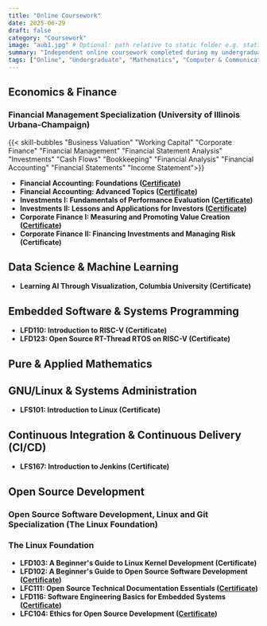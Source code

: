 ```yaml
---
title: "Online Coursework"
date: 2025-06-29
draft: false
category: "Coursework"
image: "aub1.jpg" # Optional: path relative to static folder e.g. static/images/project-placeholder.jpg
summary: "Independent online coursework completed during my undergraduate studies at AUB."
tags: ["Online", "Undergraduate", "Mathematics", "Computer & Communications Engineering", "Economics"]
---
```


## Economics & Finance

### Financial Management Specialization (University of Illinois Urbana-Champaign)
{{< skill-bubbles "Business Valuation" "Working Capital" "Corporate Finance" "Financial Management" "Financial Statement Analysis" "Investments" "Cash Flows" "Bookkeeping" "Financial Analysis" "Financial Accounting" "Financial Statements" "Income Statement">}}

* **Financial Accounting: Foundations ([Certificate](https://www.coursera.org/account/accomplishments/verify/ESOM0APE2166))**
* **Financial Accounting: Advanced Topics ([Certificate](https://www.coursera.org/account/accomplishments/verify/GA9UGZM8294V))**
* **Investments I: Fundamentals of Performance Evaluation ([Certificate](https://www.coursera.org/account/accomplishments/verify/M9BIFZ0CCSME))**
* **Investments II: Lessons and Applications for Investors ([Certificate](https://www.coursera.org/account/accomplishments/verify/1SBQF9NJVYXT))**
* **Corporate Finance I: Measuring and Promoting Value Creation ([Certificate](https://www.coursera.org/account/accomplishments/verify/UTMJ3ZF1YEJE))**
* **Corporate Finance II: Financing Investments and Managing Risk (Certificate)**

## Data Science & Machine Learning 
* **Learning AI Through Visualization, Columbia University (Certificate)** 

## Embedded Software & Systems Programming
* **LFD110: Introduction to RISC-V (Certificate)**
* **LFD123: Open Source RT-Thread RTOS on RISC-V (Certificate)**

## Pure & Applied Mathematics

## GNU/Linux & Systems Administration
* **LFS101: Introduction to Linux (Certificate)**

## Continuous Integration & Continuous Delivery (CI/CD)
* **LFS167: Introduction to Jenkins (Certificate)**

## Open Source Development

### Open Source Software Development, Linux and Git Specialization (The Linux Foundation)

### The Linux Foundation
* **LFD103: A Beginner's Guide to Linux Kernel Development (Certificate)**
* **LFD102: A Beginner's Guide to Open Source Software Development ([Certificate](https://www.credly.com/badges/196c38e6-5ebf-448c-a52d-a6fa48c4356f/public_url))**
* **LFC111: Open Source Technical Documentation Essentials ([Certificate](https://www.credly.com/badges/df2ea583-d716-4bca-bd81-4d0ef1629baf/public_url))**
* **LFD116: Software Engineering Basics for Embedded Systems ([Certificate](https://www.credly.com/badges/0c564c18-a9e0-4059-bb8d-8924b6345d9b/public_url))**
* **LFC104: Ethics for Open Source Development ([Certificate](https://www.credly.com/badges/56891c90-6a30-41ef-9f2e-3632eca08731/public_url))**